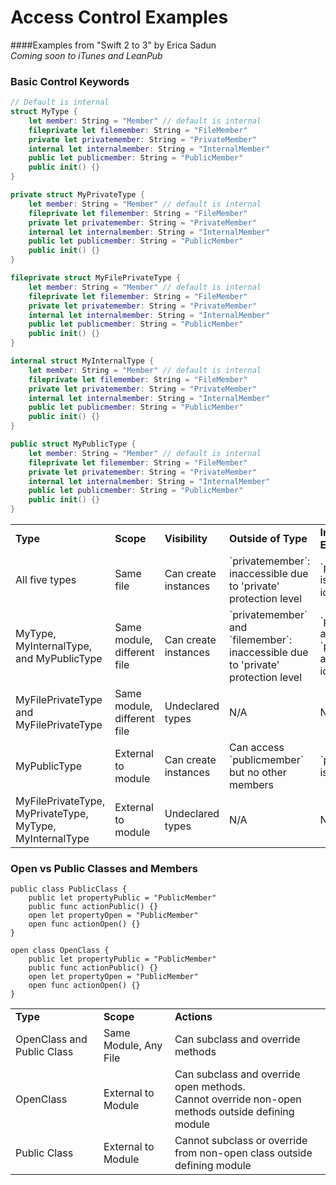 # Access Control Examples
####Examples from "Swift 2 to 3" by Erica Sadun<br>*Coming soon to iTunes and LeanPub*

### Basic Control Keywords

```swift
// Default is internal
struct MyType {
    let member: String = "Member" // default is internal
    fileprivate let filemember: String = "FileMember"
    private let privatemember: String = "PrivateMember"
    internal let internalmember: String = "InternalMember"
    public let publicmember: String = "PublicMember"
    public init() {}
}

private struct MyPrivateType {
    let member: String = "Member" // default is internal
    fileprivate let filemember: String = "FileMember"
    private let privatemember: String = "PrivateMember"
    internal let internalmember: String = "InternalMember"
    public let publicmember: String = "PublicMember"
    public init() {}
}

fileprivate struct MyFilePrivateType {
    let member: String = "Member" // default is internal
    fileprivate let filemember: String = "FileMember"
    private let privatemember: String = "PrivateMember"
    internal let internalmember: String = "InternalMember"
    public let publicmember: String = "PublicMember"
    public init() {}
}

internal struct MyInternalType {
    let member: String = "Member" // default is internal
    fileprivate let filemember: String = "FileMember"
    private let privatemember: String = "PrivateMember"
    internal let internalmember: String = "InternalMember"
    public let publicmember: String = "PublicMember"
    public init() {}
}

public struct MyPublicType {
    let member: String = "Member" // default is internal
    fileprivate let filemember: String = "FileMember"
    private let privatemember: String = "PrivateMember"
    internal let internalmember: String = "InternalMember"
    public let publicmember: String = "PublicMember"
    public init() {}
}
```
<table>
<tr><td><b>Type</b></td><td><b>Scope</b></td><td><b>Visibility</b></td><td><b>Outside of Type</b></td><td><b>In Type Extension</b></td></tr>
<tr><td>All five types</td><td>Same file</td><td>Can create instances</td><td>`privatemember`: inaccessible due to 'private' protection level</td><td>`privatemember` is unresolved identifier</td></tr>
<tr><td>MyType, MyInternalType, and MyPublicType</td><td>Same module, different file</td><td>Can create instances</td><td>`privatemember` and `filemember`: inaccessible due to 'private' protection level</td><td>`privatemember` and `privatemember` are unresolved identifiers</td></tr>
<tr><td>MyFilePrivateType and MyFilePrivateType</td><td>Same module, different file</td><td>Undeclared types</td><td>N/A</td><td>N/A</td></tr>
<tr><td>MyPublicType</td><td>External to module</td><td>Can create instances</td><td>Can access `publicmember` but no other members</td><td>`publicmember` is visible</td></tr>
<tr><td>MyFilePrivateType, MyPrivateType, MyType, MyInternalType</td><td>External to module</td><td>Undeclared types</td><td>N/A</td><td>N/A</td></tr>
</table>

### Open vs Public Classes and Members

```
public class PublicClass {    public let propertyPublic = "PublicMember"    public func actionPublic() {}    open let propertyOpen = "PublicMember"    open func actionOpen() {}}open class OpenClass {    public let propertyPublic = "PublicMember"    public func actionPublic() {}    open let propertyOpen = "PublicMember"    open func actionOpen() {}}
```
<table>
<tr><td><b>Type</b></td><td><b>Scope</b></td><td><b>Actions</b></td></tr>
<tr><td>OpenClass and Public Class</td><td>Same Module, Any File</td><td>Can subclass and override methods</td></tr>
<tr><td>OpenClass</td><td>External to Module</td><td>Can subclass and override open methods.<br />Cannot override non-open methods outside defining module</td></tr>
<tr><td>Public Class</td><td>External to Module</td><td>Cannot subclass or override from non-open class outside defining module</td></tr>
</table>